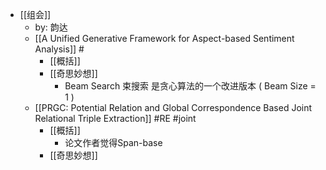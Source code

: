 - [[组会]]
	- by: 韵达
	- [[A Unified Generative Framework for Aspect-based Sentiment Analysis]] #
		- [[概括]]
		- [[奇思妙想]]
			- Beam Search 束搜索 是贪心算法的一个改进版本 ( Beam Size = 1 )
	- [[PRGC: Potential Relation and Global Correspondence Based Joint Relational Triple Extraction]] #RE #joint
		- [[概括]]
			- 论文作者觉得Span-base
		- [[奇思妙想]]
